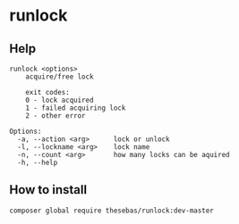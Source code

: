 # runlock

## Help
```
runlock <options>
    acquire/free lock

    exit codes:
    0 - lock acquired
    1 - failed acquiring lock
    2 - other error

Options:
  -a, --action <arg>      lock or unlock
  -l, --lockname <arg>    lock name
  -n, --count <arg>       how many locks can be aquired
  -h, --help
```

## How to install
`composer global require thesebas/runlock:dev-master`
